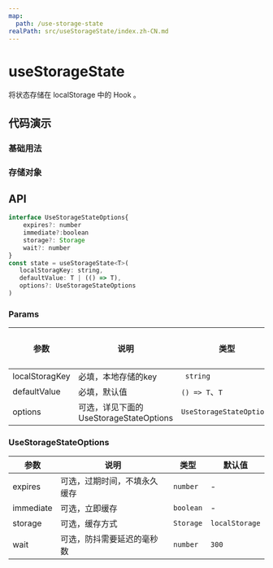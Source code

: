 ```yaml
---
map:
  path: /use-storage-state
realPath: src/useStorageState/index.zh-CN.md
---
```


# useStorageState
将状态存储在 localStorage 中的 Hook 。

## 代码演示

### 基础用法

<demo src="./demo/demo.vue"
  lang="vue"
  title="基础用法"
  desc="刷新页面后，可以看到输入框中的内容被从 localStorage 中恢复了。">
</demo>

### 存储对象

<demo src="./demo/demo1.vue"
  lang="vue"
  title="存储复杂类型数据"
  desc="useStorageState 会自动处理序列化和反序列化的操作">
</demo>


## API

```javascript
interface UseStorageStateOptions{
    expires?: number
    immediate?:boolean
    storage?: Storage
    wait?: number
}
const state = useStorageState<T>(
   localStoragKey: string,
   defaultValue: T | (() => T), 
   options?: UseStorageStateOptions
)
```

### Params

| 参数    | 说明                               | 类型      | 默认值 |
| ------- | ---------------------------------- | --------- | ------ |
| localStoragKey   | 必填，本地存储的key                       | ` string`     | -      |
| defaultValue   | 必填，默认值                       | `() => T`、`T`     | -      |
| options | 可选，详见下面的 UseStorageStateOptions | `UseStorageStateOptions` |  -  |


### UseStorageStateOptions

| 参数     | 说明                       | 类型      | 默认值  |
| -------- | -------------------------- | --------- | ------- |
| expires  | 可选，过期时间，不填永久缓存 | `number` | - |
| immediate  | 可选，立即缓存 | `boolean` | - |
| storage  | 可选，缓存方式 | `Storage` | `localStorage` |
| wait  | 可选，防抖需要延迟的毫秒数 | `number` | `300` |
